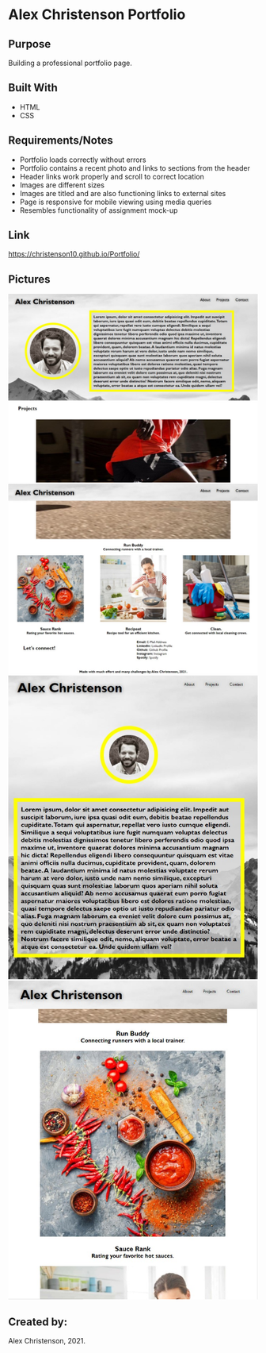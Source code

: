 # Alex Christenson Portfolio

## Purpose
Building a professional portfolio page.

## Built With
* HTML
* CSS

## Requirements/Notes
* Portfolio loads correctly without errors
* Portfolio contains a recent photo and links to sections from the header
* Header links work properly and scroll to correct location
* Images are different sizes
* Images are titled and are also functioning links to external sites
* Page is responsive for mobile viewing using media queries
* Resembles functionality of assignment mock-up

## Link
https://christenson10.github.io/Portfolio/

## Pictures

![Screenshot1](/screenshot1.jpg "Screenshot 1")
![Screenshot2](/screenshot2.jpg "Screenshot 2")
![Responsive1](/responsive1.jpg "Responsive 1")
![Responsive2](/responsive2.jpg "Responsive 2")

## Created by:
Alex Christenson, 2021.

